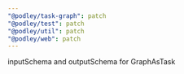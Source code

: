 ```yaml
---
"@podley/task-graph": patch
"@podley/test": patch
"@podley/util": patch
"@podley/web": patch
---
```


inputSchema and outputSchema for GraphAsTask
